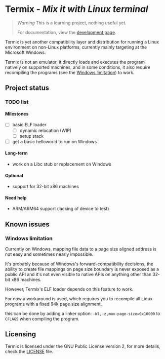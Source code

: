 Termix - *Mix it with Linux terminal*
==================================

> *Warning*
> This is a learning project, nothing useful yet.
>
> For documentation, view the [development page](DEVELOPMENT.md).

Termix is yet another compatibility layer and distribution for running a Linux environment on non-Linux platforms,
currently mainly targeting at the Microsoft Windows.

Termix is not an emulator, it directly loads and executes the program natively on supported machines, and in some conditions,
it also require recompiling the programs (see the [Windows limitation](#windows-limitation)) to work.

## Project status

### TODO list

#### Milestones

- [ ] basic ELF loader
    - [ ] dynamic relocation (WIP)
    - [ ] setup stack

- [ ] get a basic helloworld to run on Windows

#### Long-term

* work on a Libc stub or replacement on Windows

#### Optional

* support for 32-bit x86 machines

#### Need help

* ARM/ARM64 support (lacking of device to test)

## Known issues

### Windows limitation

Currently on Windows, mapping file data to a page size aligned address is not easy and sometimes nearly impossible.

It's probably because of Windows's forward-compatibility decisions, the ability to create file mappings on page size boundary is
never exposed as a public API and it's not even visible to native APIs on anything other than 32-bit x86 machines.

However, Termix's ELF loader depends on this feature to work.

For now a workaround is used, which requires you to recompile all Linux programs with a fixed 64k page size alignment,

this can be done by adding a linker option: `-Wl,-z,max-page-size=0x10000` to `CFLAGS` when compiling the program.

## Licensing

Termix is licensed under the GNU Public License version 2, for more details, check the [LICENSE](LICENSE.txt) file.
